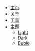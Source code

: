 - [主页](/)
- [关于](about/about.md)
- [工具](other/tools.md)
- 主题
  - <a href='#' onclick='return onSwitchTheme("vue");'>Light</a>
  - <a href='#' onclick='return onSwitchTheme("dark");'>Dark</a>
  - <a href='#' onclick='return onSwitchTheme("buble");'>Buble</a>
